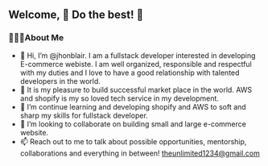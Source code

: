 ## Welcome, 🎯 Do the best! 🎯

### 🙋🏽‍♂️About Me
- 👋 Hi, I’m @jhonblair. I am a fullstack developer interested in developing E-commerce webiste. I am well organized, responsible and respectful with my duties and I love to have a good relationship with talented developers in the world.
- 👀 It is my pleasure to build successful market place in the world. AWS and shopify is my so loved tech service in my development.
- 🌱 I’m continue learning and developing shopify and AWS to soft and sharp my skills for fullstack developer.
- 💞️ I’m looking to collaborate on building small and large e-commerce website.
- 📫 Reach out to me to talk about possible opportunities, mentorship, collaborations and everything in between! theunlimited1234@gmail.com

<!---
jhonblair/jhonblair is a ✨ special ✨ repository because its `README.md` (this file) appears on your GitHub profile.
You can click the Preview link to take a look at your changes.
--->
